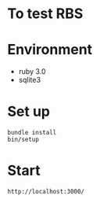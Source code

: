 # To test RBS

# Environment
* ruby 3.0
* sqlite3

# Set up

```
bundle install
bin/setup
```

# Start

```
http://localhost:3000/
```
